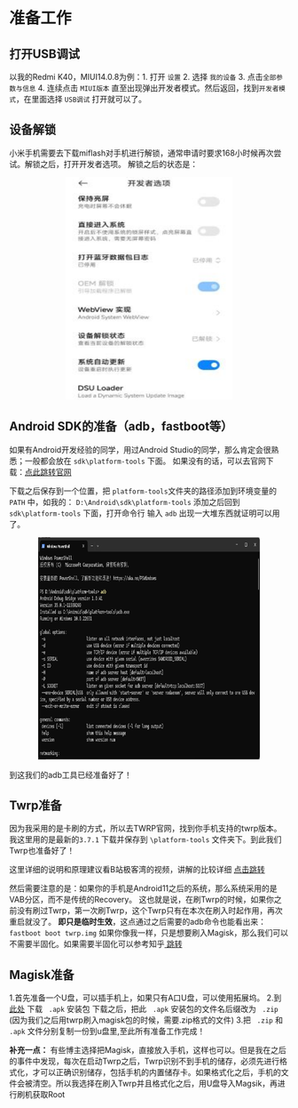 # 准备工作

## 打开USB调试

以我的Redmi K40，MIUI14.0.8为例：1. 打开 `设置` 2. 选择 `我的设备` 3. 点击`全部参数与信息`  4. 连续点击 `MIUI版本` 直至出现弹出开发者模式。然后返回，找到`开发者模式`，在里面选择 `USB调试` 打开就可以了。

## 设备解锁
小米手机需要去下载miflash对手机进行解锁，通常申请时要求168小时候再次尝试。解锁之后，打开开发者选项。
解锁之后的状态是：
<div align ="center">
   <img src="Assets/unlock.jpg" width="300" height="400">
</div>

##  Android SDK的准备（adb，fastboot等）

如果有Android开发经验的同学，用过Android Studio的同学，那么肯定会很熟悉；一般都会放在  `sdk\platform-tools` 下面。
如果没有的话，可以去官网下载：[点此跳转官网](https://developer.android.com/tools/releases/platform-tools?hl=zh-cn)

下载之后保存到一个位置，把 `platform-tools`文件夹的路径添加到环境变量的 `PATH` 中，如我的： `D:\Android\sdk\platform-tools`
添加之后回到  `sdk\platform-tools` 下面，打开命令行
输入 `adb` 出现一大堆东西就证明可以用了。
<div align ="center">
   <img src="Assets/adbshot.png" width="400" height="400">
</div>

到这我们的adb工具已经准备好了！

## Twrp准备

因为我采用的是卡刷的方式，所以去TWRP官网，找到你手机支持的twrp版本。我这里用的是最新的`3.7.1`
下载并保存到 `\platform-tools` 文件夹下。到此我们Twrp也准备好了！

这里详细的说明和原理建议看B站极客湾的视频，讲解的比较详细 [点击跳转](https://www.bilibili.com/video/BV1BY4y1H7Mc)

然后需要注意的是：如果你的手机是Android11之后的系统，那么系统采用的是VAB分区，而不是传统的Recovery。
这也就是说，在刷Twrp的时候，如果你之前没有刷过Twrp，第一次刷Twrp，这个Twrp只有在本次在刷入时起作用，再次重启就没了。
**即只是临时生效**，这点通过之后需要的adb命令也能看出来：`fastboot boot twrp.img`
如果你像我一样，只是想要刷入Magisk，那么我们可以不需要半固化。如果需要半固化可以参考知乎[ 跳转](https://www.zhihu.com/tardis/bd/art/402787460)

## Magisk准备

1.首先准备一个U盘，可以插手机上，如果只有A口U盘，可以使用拓展坞。
2.到 [此处](https://github.com/topjohnwu/Magisk/releases) 下载 ` .apk` 安装包
下载之后，把此 ` .apk` 安装包的文件名后缀改为 ` .zip` (因为我们之后用twrp刷入magisk包的时候，需要.zip格式的文件)
3.把  ` .zip` 和 ` .apk` 文件分别复制一份到u盘里,至此所有准备工作完成！

**补充一点：** 有些博主选择把Magisk，直接放入手机，这样也可以。但是我在之后的事件中发现，每次在启动Twrp之后，Twrp识别不到手机的储存，必须先进行格式化，才可以正确识别储存，包括手机的内置储存卡。如果格式化之后，手机的文件会被清空。所以我选择在刷入Twrp并且格式化之后，用U盘导入Magsik，再进行刷机获取Root
